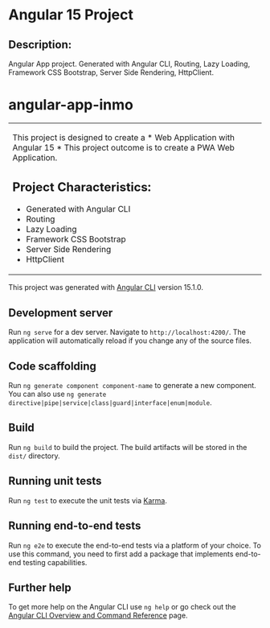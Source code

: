 # Angular 15 Project

## Description:
Angular App project. Generated with Angular CLI, Routing, Lazy Loading, Framework CSS Bootstrap, Server Side Rendering, HttpClient.

 # angular-app-inmo

<table>
<tr>
<td>

This project is designed to create a * Web Application with Angular 15 *
This project outcome is to create a PWA Web Application.


## Project Characteristics:

* Generated with Angular CLI
* Routing
* Lazy Loading
* Framework CSS Bootstrap
* Server Side Rendering
* HttpClient

</td>
</tr>
</table>


This project was generated with [Angular CLI](https://github.com/angular/angular-cli) version 15.1.0.

## Development server

Run `ng serve` for a dev server. Navigate to `http://localhost:4200/`. The application will automatically reload if you change any of the source files.

## Code scaffolding

Run `ng generate component component-name` to generate a new component. You can also use `ng generate directive|pipe|service|class|guard|interface|enum|module`.

## Build

Run `ng build` to build the project. The build artifacts will be stored in the `dist/` directory.

## Running unit tests

Run `ng test` to execute the unit tests via [Karma](https://karma-runner.github.io).

## Running end-to-end tests

Run `ng e2e` to execute the end-to-end tests via a platform of your choice. To use this command, you need to first add a package that implements end-to-end testing capabilities.

## Further help

To get more help on the Angular CLI use `ng help` or go check out the [Angular CLI Overview and Command Reference](https://angular.io/cli) page.
